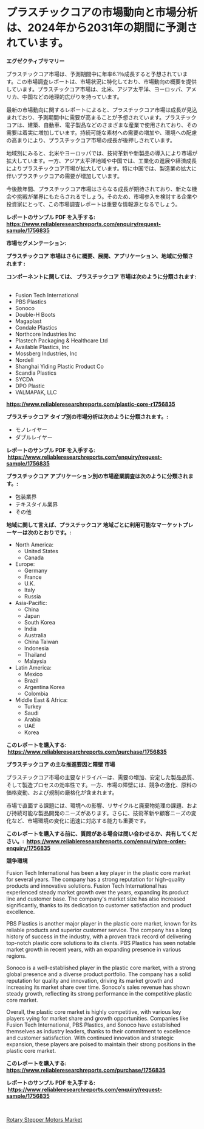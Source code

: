 <p><h1>プラスチックコアの市場動向と市場分析は、2024年から2031年の期間に予測されています。</h1></p><p><strong>エグゼクティブサマリー</strong></p>
<p><p>プラスチックコア市場は、予測期間中に年率6.1％成長すると予想されています。この市場調査レポートは、市場状況に特化しており、市場動向の概要を提供しています。プラスチックコア市場は、北米、アジア太平洋、ヨーロッパ、アメリカ、中国などの地理的広がりを持っています。</p><p>最新の市場動向に関するレポートによると、プラスチックコア市場は成長が見込まれており、予測期間中に需要が高まることが予想されています。プラスチックコアは、建築、自動車、電子製品などのさまざまな産業で使用されており、その需要は着実に増加しています。持続可能な素材への需要の増加や、環境への配慮の高まりにより、プラスチックコア市場の成長が後押しされています。</p><p>地域別にみると、北米やヨーロッパでは、技術革新や新製品の導入により市場が拡大しています。一方、アジア太平洋地域や中国では、工業化の進展や経済成長によりプラスチックコア市場が拡大しています。特に中国では、製造業の拡大に伴いプラスチックコアの需要が増加しています。</p><p>今後数年間、プラスチックコア市場はさらなる成長が期待されており、新たな機会や挑戦が業界にもたらされるでしょう。そのため、市場参入を検討する企業や投資家にとって、この市場調査レポートは重要な情報源となるでしょう。</p></p>
<p><strong>レポートのサンプル PDF を入手する: <a href="https://www.reliableresearchreports.com/enquiry/request-sample/1756835">https://www.reliableresearchreports.com/enquiry/request-sample/1756835</a></strong></p>
<p><strong>市場セグメンテーション:</strong></p>
<p><strong> プラスチックコア 市場はさらに概要、展開、アプリケーション、地域に分類されます :</strong></p>
<p><strong>コンポーネントに関しては、 プラスチックコア 市場は次のように分類されます: &nbsp;</strong></p>
<p><ul><li>Fusion Tech International</li><li>PBS Plastics</li><li>Sonoco</li><li>Double-H Boots</li><li>Magaplast</li><li>Condale Plastics</li><li>Northcore Industries Inc</li><li>Plastech Packaging & Healthcare Ltd</li><li>Available Plastics, Inc</li><li>Mossberg Industries, Inc</li><li>Nordell</li><li>Shanghai Yiding Plastic Product Co</li><li>Scandia Plastics</li><li>SYCDA</li><li>DPO Plastic</li><li>VALMAPAK, LLC</li></ul></p>
<p><strong><a href="https://www.reliableresearchreports.com/plastic-core-r1756835">https://www.reliableresearchreports.com/plastic-core-r1756835</a></strong></p>
<p><strong> プラスチックコア タイプ別の市場分析は次のように分類されます。:</strong></p>
<p><ul><li>モノレイヤー</li><li>ダブルレイヤー</li></ul></p>
<p><strong>レポートのサンプル PDF を入手する: &nbsp;<a href="https://www.reliableresearchreports.com/enquiry/request-sample/1756835">https://www.reliableresearchreports.com/enquiry/request-sample/1756835</a></strong></p>
<p><strong> プラスチックコア アプリケーション別の市場産業調査は次のように分類されます。:</strong></p>
<p><ul><li>包装業界</li><li>テキスタイル業界</li><li>その他</li></ul></p>
<p><strong>地域に関して言えば、プラスチックコア 地域ごとに利用可能なマーケットプレーヤーは次のとおりです。:</strong></p>
<p><ul>
    <li>
        North America:
        <ul>
            <li>United States</li>
            <li>Canada</li>
        </ul>
    </li>
    <li>
        Europe:
        <ul>
            <li>Germany</li>
            <li>France</li>
            <li>U.K.</li>
            <li>Italy</li>
            <li>Russia</li>
        </ul>
    </li>
    <li>
        Asia-Pacific:
        <ul>
            <li>China</li>
            <li>Japan</li>
            <li>South Korea</li>
            <li>India</li>
            <li>Australia</li>
            <li>China Taiwan</li>
            <li>Indonesia</li>
            <li>Thailand</li>
            <li>Malaysia</li>
        </ul>
    </li>
    <li>
        Latin America:
        <ul>
            <li>Mexico</li>
            <li>Brazil</li>
            <li>Argentina Korea</li>
            <li>Colombia</li>
        </ul>
    </li>
    <li>
        Middle East & Africa:
        <ul>
            <li>Turkey</li>
            <li>Saudi</li>
            <li>Arabia</li>
            <li>UAE</li>
            <li>Korea</li>
        </ul>
    </li>
    </ul></p>
<p><strong>このレポートを購入する: &nbsp;<a href="https://www.reliableresearchreports.com/purchase/1756835">https://www.reliableresearchreports.com/purchase/1756835</a></strong></p>
<p><strong>プラスチックコア の主な推進要因と障壁 市場</strong></p>
<p><p>プラスチックコア市場の主要なドライバーは、需要の増加、安定した製品品質、そして製造プロセスの効率性です。一方、市場の障壁には、競争の激化、原料の価格変動、および規制の厳格化が含まれます。</p><p>市場で直面する課題には、環境への影響、リサイクルと廃棄物処理の課題、および持続可能な製品開発のニーズがあります。さらに、技術革新や顧客ニーズの変化など、市場環境の変化に迅速に対応する能力も重要です。</p></p>
<p><strong>このレポートを購入する前に、質問がある場合は問い合わせるか、共有してください。:&nbsp; <a href="https://www.reliableresearchreports.com/enquiry/pre-order-enquiry/1756835">https://www.reliableresearchreports.com/enquiry/pre-order-enquiry/1756835</a></strong></p>
<p><strong>競争環境</strong></p>
<p><p>Fusion Tech International has been a key player in the plastic core market for several years. The company has a strong reputation for high-quality products and innovative solutions. Fusion Tech International has experienced steady market growth over the years, expanding its product line and customer base. The company's market size has also increased significantly, thanks to its dedication to customer satisfaction and product excellence.</p><p>PBS Plastics is another major player in the plastic core market, known for its reliable products and superior customer service. The company has a long history of success in the industry, with a proven track record of delivering top-notch plastic core solutions to its clients. PBS Plastics has seen notable market growth in recent years, with an expanding presence in various regions.</p><p>Sonoco is a well-established player in the plastic core market, with a strong global presence and a diverse product portfolio. The company has a solid reputation for quality and innovation, driving its market growth and increasing its market share over time. Sonoco's sales revenue has shown steady growth, reflecting its strong performance in the competitive plastic core market.</p><p>Overall, the plastic core market is highly competitive, with various key players vying for market share and growth opportunities. Companies like Fusion Tech International, PBS Plastics, and Sonoco have established themselves as industry leaders, thanks to their commitment to excellence and customer satisfaction. With continued innovation and strategic expansion, these players are poised to maintain their strong positions in the plastic core market.</p></p>
<p><strong>このレポートを購入する: &nbsp; <a href="https://www.reliableresearchreports.com/purchase/1756835">https://www.reliableresearchreports.com/purchase/1756835</a></strong></p>
<p><strong>レポートのサンプル PDF を入手する: &nbsp;<a href="https://www.reliableresearchreports.com/enquiry/request-sample/1756835">https://www.reliableresearchreports.com/enquiry/request-sample/1756835</a></strong><strong></strong></p>
<p>&nbsp;</p>
<p><p><a href="https://crocus-run-b5a.notion.site/Rotary-Stepper-Motors-Market-Focuses-on-Market-Share-Size-and-Projected-Forecast-Till-2031-14c9e48709354e82b17763deafb5b521">Rotary Stepper Motors Market</a></p></p>